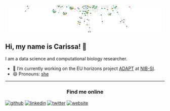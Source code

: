 ![](header-t.png)

## Hi, my name is Carissa! 👋
I am a data science and computational biology researcher. 


- 🔭 I’m currently working on the EU horizons project [ADAPT](https://adapt.univie.ac.at/) at [NIB-SI](https://github.com/NIB-SI). 
- 😄 Pronouns: [she](https://www.mypronouns.org/she-her) 

---


### <center>Find me online </center>
[<img src='https://cdn.jsdelivr.net/npm/simple-icons@3.0.1/icons/github.svg' alt='github' height='40'>](https://github.com/carissableker)
[<img src='https://cdn.jsdelivr.net/npm/simple-icons@3.0.1/icons/linkedin.svg' alt='linkedin' height='40'>](https://www.linkedin.com/in/carissa-bleker/)
[<img src='https://cdn.jsdelivr.net/npm/simple-icons@3.0.1/icons/twitter.svg' alt='twitter' height='40'>](https://twitter.com/BlekerCarissa)
[<img src='https://cdn.jsdelivr.net/npm/simple-icons@3.0.1/icons/icloud.svg' alt='website' height='40'>](https://carissableker.github.io/)
